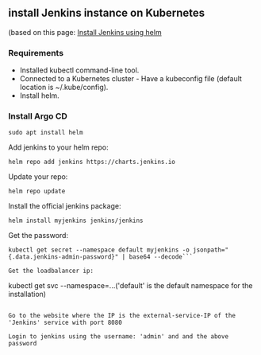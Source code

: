 ## install Jenkins instance on Kubernetes
(based on this page: [Install Jenkins using helm](https://argo-cd.readthedocs.io/en/stable/getting_started/](https://sweetcode.io/how-to-setup-jenkins-ci-cd-pipeline-on-kubernetes-cluster-with-helm/))

### Requirements
- Installed kubectl command-line tool.
- Connected to a Kubernetes cluster - Have a kubeconfig file (default location is ~/.kube/config).
- Install helm.
 
### Install Argo CD
```
sudo apt install helm
```
Add jenkins to your helm repo:
```
helm repo add jenkins https://charts.jenkins.io
```

Update your repo:
```
helm repo update
```

Install the official jenkins package:
```
helm install myjenkins jenkins/jenkins
```

Get the password:
```
kubectl get secret --namespace default myjenkins -o jsonpath="{.data.jenkins-admin-password}" | base64 --decode```

Get the loadbalancer ip:
```
kubectl get svc --namespace=...('default' is the default namespace for the installation) 
```

Go to the website where the IP is the external-service-IP of the 'Jenkins' service with port 8080

Login to jenkins using the username: 'admin' and and the above password

